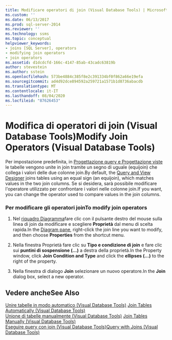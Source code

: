 ```yaml
---
title: Modificare operatori di join (Visual Database Tools) | Microsoft Docs
ms.custom: ''
ms.date: 06/13/2017
ms.prod: sql-server-2014
ms.reviewer: ''
ms.technology: ssms
ms.topic: conceptual
helpviewer_keywords:
- joins [SQL Server], operators
- modifying join operators
- join operators
ms.assetid: d1dcdcfd-166c-4147-85ab-43cadc63819b
author: stevestein
ms.author: sstein
ms.openlocfilehash: 573be4884c385f8e2c391334bf0f862a66e19efa
ms.sourcegitcommit: ad4d92dce894592a259721a1571b1d8736abacdb
ms.translationtype: MT
ms.contentlocale: it-IT
ms.lasthandoff: 08/04/2020
ms.locfileid: "87626453"
---
```

# <a name="modify-join-operators-visual-database-tools"></a><span data-ttu-id="49c09-102">Modifica di operatori di join (Visual Database Tools)</span><span class="sxs-lookup"><span data-stu-id="49c09-102">Modify Join Operators (Visual Database Tools)</span></span>
  <span data-ttu-id="49c09-103">Per impostazione predefinita, in [Progettazione query e Progettazione viste](visual-database-tools.md) le tabelle vengono unite in join tramite un segno di uguale (equijoin) che collega i valori delle due colonne join.</span><span class="sxs-lookup"><span data-stu-id="49c09-103">By default, the [Query and View Designer](visual-database-tools.md) joins tables using an equal sign (an equijoin), which matches values in the two join columns.</span></span> <span data-ttu-id="49c09-104">Se si desidera, sarà possibile modificare l'operatore utilizzato per confrontare i valori nelle colonne join.</span><span class="sxs-lookup"><span data-stu-id="49c09-104">If you want, you can change the operator used to compare values in the join columns.</span></span>  
  
### <a name="to-modify-join-operators"></a><span data-ttu-id="49c09-105">Per modificare gli operatori join</span><span class="sxs-lookup"><span data-stu-id="49c09-105">To modify join operators</span></span>  
  
1.  <span data-ttu-id="49c09-106">Nel [riquadro Diagramma](diagram-pane-visual-database-tools.md)fare clic con il pulsante destro del mouse sulla linea di join da modificare e scegliere **Proprietà** dal menu di scelta rapida.</span><span class="sxs-lookup"><span data-stu-id="49c09-106">In the [Diagram pane](diagram-pane-visual-database-tools.md), right-click the join line you want to modify, and then choose **Properties** from the shortcut menu.</span></span>  
  
2.  <span data-ttu-id="49c09-107">Nella finestra Proprietà fare clic su **Tipo e condizione di join** e fare clic sui **puntini di sospensione (...)** a destra della proprietà.</span><span class="sxs-lookup"><span data-stu-id="49c09-107">In the Property window, click **Join Condition and Type** and click the **ellipses (...)** to the right of the property.</span></span>  
  
3.  <span data-ttu-id="49c09-108">Nella finestra di dialogo **Join** selezionare un nuovo operatore.</span><span class="sxs-lookup"><span data-stu-id="49c09-108">In the **Join** dialog box, select a new operator.</span></span>  
  
## <a name="see-also"></a><span data-ttu-id="49c09-109">Vedere anche</span><span class="sxs-lookup"><span data-stu-id="49c09-109">See Also</span></span>  
 <span data-ttu-id="49c09-110">[Unire tabelle in modo automatico &#40;Visual Database Tools&#41;](join-tables-automatically-visual-database-tools.md) </span><span class="sxs-lookup"><span data-stu-id="49c09-110">[Join Tables Automatically &#40;Visual Database Tools&#41;](join-tables-automatically-visual-database-tools.md) </span></span>  
 <span data-ttu-id="49c09-111">[Unione di tabelle manualmente &#40;Visual Database Tools&#41;](join-tables-manually-visual-database-tools.md) </span><span class="sxs-lookup"><span data-stu-id="49c09-111">[Join Tables Manually &#40;Visual Database Tools&#41;](join-tables-manually-visual-database-tools.md) </span></span>  
 [<span data-ttu-id="49c09-112">Eseguire query con join &#40;Visual Database Tools&#41;</span><span class="sxs-lookup"><span data-stu-id="49c09-112">Query with Joins &#40;Visual Database Tools&#41;</span></span>](query-with-joins-visual-database-tools.md)  
  
  
